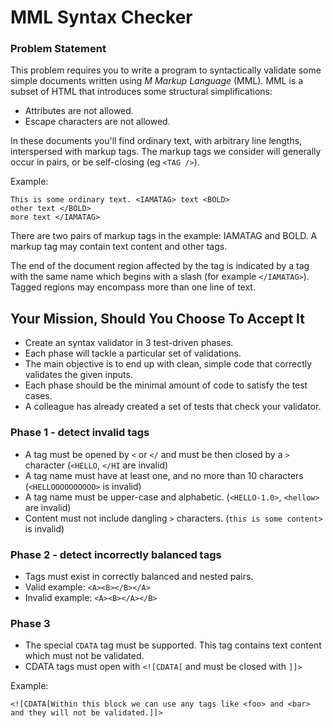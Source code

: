 # MML Syntax Checker

### Problem Statement

This problem requires you to write a program to syntactically validate some simple documents written using _M Markup Language_ (MML). 
MML is a subset of HTML that introduces some structural simplifications: 
- Attributes are not allowed.
- Escape characters are not allowed.

In these documents you'll find ordinary text, with arbitrary line lengths, interspersed with markup tags. The markup tags we consider will generally occur in pairs, or be self-closing (eg `<TAG />`). 

Example:
```
This is some ordinary text. <IAMATAG> text <BOLD>
other text </BOLD>
more text </IAMATAG> 
```
There are two pairs of markup tags in the example: IAMATAG and BOLD. A markup tag may contain text content and other tags.

The end of the document region affected by the tag is indicated by a tag with the same name which begins with a slash (for example `</IAMATAG>`). Tagged regions may encompass more than one line of text. 

## Your Mission, Should You Choose To Accept It
- Create an syntax validator in 3 test-driven phases.
- Each phase will tackle a particular set of validations.
- The main objective is to end up with clean, simple code that correctly validates the given inputs.
- Each phase should be the minimal amount of code to satisfy the test cases.
- A colleague has already created a set of tests that check your validator. 


### Phase 1 - detect invalid tags
- A tag must be opened by `<` or `</` and must be then closed by a `>` character (`<HELLO`, `</HI` are invalid)
- A tag name must have at least one, and no more than 10 characters (`<HELLOOOOOOOOOO>` is invalid)
- A tag name must be upper-case and alphabetic. (`<HELLO-1.0>`, `<hellow>` are invalid)
- Content must not include dangling `>` characters. (`this is some content>` is invalid)

### Phase 2 - detect incorrectly balanced tags
- Tags must exist in correctly balanced and nested pairs.
- Valid example: `<A><B></B></A>`
- Invalid example: `<A><B></A></B>`

### Phase 3
- The special `CDATA` tag must be supported. This tag contains text content which must not be validated. 
- CDATA tags must open with `<![CDATA[` and must be closed with `]]>`

Example:
```
<![CDATA[Within this block we can use any tags like <foo> and <bar> and they will not be validated.]]>
```

